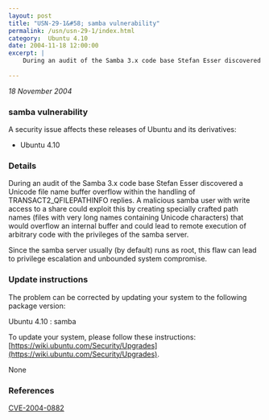 ```yaml
---
layout: post
title: "USN-29-1&#58; samba vulnerability"
permalink: /usn/usn-29-1/index.html
category:  Ubuntu 4.10
date: 2004-11-18 12:00:00
excerpt: |
    During an audit of the Samba 3.x code base Stefan Esser discovered a Unicode file name buffer overflow within the handling of TRANSACT2_QFILEPATHINFO replies. A malicious samba user with write access to a share could exploit this by creating specially crafted path names (files with very long names containing Unicode characters) that would overflow an internal buffer and could lead to remote execution of arbitrary code with the privileges of the samba server.
    
--- 
```

 
 

*18 November 2004*

### samba vulnerability

A security issue affects these releases of Ubuntu and its derivatives:

* Ubuntu 4.10

### Details

During an audit of the Samba 3.x code base Stefan Esser discovered a Unicode file name buffer overflow within the handling of TRANSACT2_QFILEPATHINFO replies. A malicious samba user with write access to a share could exploit this by creating specially crafted path names (files with very long names containing Unicode characters) that would overflow an internal buffer and could lead to remote execution of arbitrary code with the privileges of the samba server.

Since the samba server usually (by default) runs as root, this flaw can lead to privilege escalation and unbounded system compromise.

### Update instructions

The problem can be corrected by updating your system to the following package version:

Ubuntu 4.10
 : samba 

To update your system, please follow these instructions: [https://wiki.ubuntu.com/Security/Upgrades](https://wiki.ubuntu.com/Security/Upgrades).

None

### References

 
 [CVE-2004-0882](http://people.ubuntu.com/~ubuntu-security/cve/CVE-2004-0882)
 


